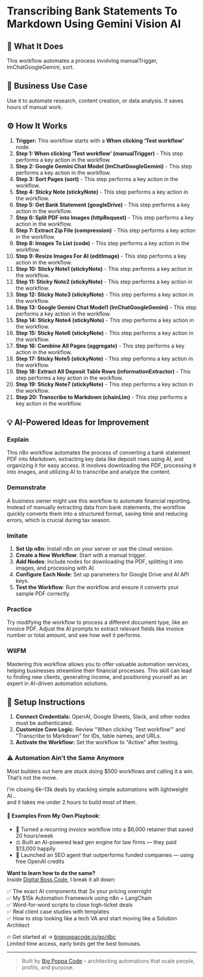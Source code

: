 # Transcribing Bank Statements To Markdown Using Gemini Vision AI

## 🚀 What It Does
This workflow automates a process involving manualTrigger, lmChatGoogleGemini, sort.

## 💼 Business Use Case
Use it to automate research, content creation, or data analysis. It saves hours of manual work.

## ⚙️ How It Works
1.  **Trigger:** This workflow starts with a **When clicking ‘Test workflow’** node.
2. **Step 1: When clicking ‘Test workflow’ (manualTrigger)** - This step performs a key action in the workflow.
3. **Step 2: Google Gemini Chat Model (lmChatGoogleGemini)** - This step performs a key action in the workflow.
4. **Step 3: Sort Pages (sort)** - This step performs a key action in the workflow.
5. **Step 4: Sticky Note (stickyNote)** - This step performs a key action in the workflow.
6. **Step 5: Get Bank Statement (googleDrive)** - This step performs a key action in the workflow.
7. **Step 6: Split PDF into Images (httpRequest)** - This step performs a key action in the workflow.
8. **Step 7: Extract Zip File (compression)** - This step performs a key action in the workflow.
9. **Step 8: Images To List (code)** - This step performs a key action in the workflow.
10. **Step 9: Resize Images For AI (editImage)** - This step performs a key action in the workflow.
11. **Step 10: Sticky Note1 (stickyNote)** - This step performs a key action in the workflow.
12. **Step 11: Sticky Note2 (stickyNote)** - This step performs a key action in the workflow.
13. **Step 12: Sticky Note3 (stickyNote)** - This step performs a key action in the workflow.
14. **Step 13: Google Gemini Chat Model1 (lmChatGoogleGemini)** - This step performs a key action in the workflow.
15. **Step 14: Sticky Note4 (stickyNote)** - This step performs a key action in the workflow.
16. **Step 15: Sticky Note6 (stickyNote)** - This step performs a key action in the workflow.
17. **Step 16: Combine All Pages (aggregate)** - This step performs a key action in the workflow.
18. **Step 17: Sticky Note5 (stickyNote)** - This step performs a key action in the workflow.
19. **Step 18: Extract All Deposit Table Rows (informationExtractor)** - This step performs a key action in the workflow.
20. **Step 19: Sticky Note7 (stickyNote)** - This step performs a key action in the workflow.
21. **Step 20: Transcribe to Markdown (chainLlm)** - This step performs a key action in the workflow.

## 💡 AI-Powered Ideas for Improvement
### Explain
This n8n workflow automates the process of converting a bank statement PDF into Markdown, extracting key data like deposit rows using AI, and organizing it for easy access. It involves downloading the PDF, processing it into images, and utilizing AI to transcribe and analyze the content.

### Demonstrate
A business owner might use this workflow to automate financial reporting. Instead of manually extracting data from bank statements, the workflow quickly converts them into a structured format, saving time and reducing errors, which is crucial during tax season.

### Imitate
1. **Set Up n8n**: Install n8n on your server or use the cloud version.
2. **Create a New Workflow**: Start with a manual trigger.
3. **Add Nodes**: Include nodes for downloading the PDF, splitting it into images, and processing with AI.
4. **Configure Each Node**: Set up parameters for Google Drive and AI API keys.
5. **Test the Workflow**: Run the workflow and ensure it converts your sample PDF correctly.

### Practice
Try modifying the workflow to process a different document type, like an invoice PDF. Adjust the AI prompts to extract relevant fields like invoice number or total amount, and see how well it performs.

### WIIFM
Mastering this workflow allows you to offer valuable automation services, helping businesses streamline their financial processes. This skill can lead to finding new clients, generating income, and positioning yourself as an expert in AI-driven automation solutions.

## 🔧 Setup Instructions
1. **Connect Credentials:** OpenAI, Google Sheets, Slack, and other nodes must be authenticated.
2. **Customize Core Logic:** Review "When clicking ‘Test workflow’" and "Transcribe to Markdown" for IDs, table names, and URLs.
3. **Activate the Workflow:** Set the workflow to "Active" after testing.

### ⚠️ Automation Ain’t the Same Anymore

Most builders out here are stuck doing $500 workflows and calling it a win.  
That’s not the move.  

I'm closing $6k–$13k deals by stacking simple automations with lightweight AI...  
and it takes me under 2 hours to build most of them.

#### 🧠 Examples From My Own Playbook:
- 🔁 Turned a recurring invoice workflow into a $6,000 retainer that saved 20 hours/week  
- ⚖️ Built an AI-powered lead gen engine for law firms — they paid $13,000 happily  
- 🚀 Launched an SEO agent that outperforms funded companies — using free OpenAI credits  

**Want to learn how to do the same?**  
Inside [Digital Boss Code](https://bigpoppacode.io/go/dbc), I break it all down:

✅ The exact AI components that 3x your pricing overnight  
✅ My $15k Automation Framework using n8n + LangChain  
✅ Word-for-word scripts to close high-ticket deals  
✅ Real client case studies with templates  
✅ How to stop looking like a tech VA and start moving like a Solution Architect  

🔥 Get started at → [bigpoppacode.io/go/dbc](https://bigpoppacode.io/go/dbc)  
Limited time access, early birds get the best bonuses.

---
> Built by [Big Poppa Code](https://bigpoppacode.io) – architecting automations that scale people, profits, and purpose.
